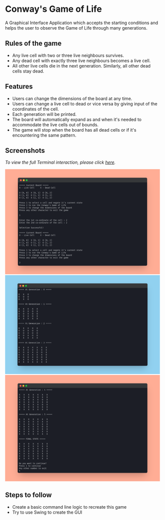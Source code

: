 # Conway's Game of Life

A Graphical Interface Application which accepts the starting conditions and helps the user to observe the Game of Life through many generations.

## Rules of the game

-   Any live cell with two or three live neighbours survives.
-   Any dead cell with exactly three live neighbours becomes a live cell.
-   All other live cells die in the next generation. Similarly, all other dead cells stay dead.

## Features

-   Users can change the dimensions of the board at any time.
-   Users can change a live cell to dead or vice versa by giving input of the coordinates of the cell.
-   Each generation will be printed.
-   The board will automatically expand as and when it's needed to accommodate the live cells out of bounds.
-   The game will stop when the board has all dead cells or if it's encountering the same pattern.

## Screenshots

_To view the full Terminal interaction, please click [here](http://p.ip.fi/142e)._

![ss3](images/ss3.png)
![ss1](images/ss1.png)
![ss2](images/ss2.png)

## Steps to follow

-   Create a basic command line logic to recreate this game
-   Try to use Swing to create the GUI
